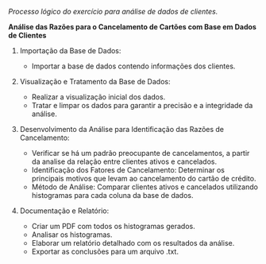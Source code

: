 *Processo lógico do exercício para análise de dados de clientes.*

**Análise das Razões para o Cancelamento de Cartões com Base em Dados de Clientes**

1. Importação da Base de Dados:
    - Importar a base de dados contendo informações dos clientes.

2. Visualização e Tratamento da Base de Dados:
    - Realizar a visualização inicial dos dados.
    - Tratar e limpar os dados para garantir a precisão e a integridade da análise.

3. Desenvolvimento da Análise para Identificação das Razões de Cancelamento:
    - Verificar se há um padrão preocupante de cancelamentos, a partir da analise da relação entre clientes ativos e cancelados.
    - Identificação dos Fatores de Cancelamento: Determinar os principais motivos que levam ao cancelamento do cartão de crédito.
    - Método de Análise: Comparar clientes ativos e cancelados utilizando histogramas para cada coluna da base de dados.

5. Documentação e Relatório:
    - Criar um PDF com todos os histogramas gerados.
    - Analisar os histogramas.
    - Elaborar um relatório detalhado com os resultados da análise.
    - Exportar as conclusões para um arquivo .txt.
